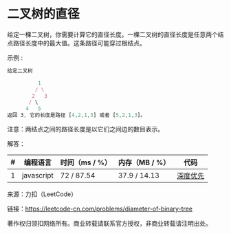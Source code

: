 # 二叉树的直径

给定一棵二叉树，你需要计算它的直径长度。一棵二叉树的直径长度是任意两个结点路径长度中的最大值。这条路径可能穿过根结点。

示例 :

``` javascript
给定二叉树

          1
         / \
        2   3
       / \     
      4   5    
返回 3, 它的长度是路径 [4,2,1,3] 或者 [5,2,1,3]。
```

注意：两结点之间的路径长度是以它们之间边的数目表示。

解答：

**#**|**编程语言**|**时间（ms / %）**|**内存（MB / %）**|**代码**
--|--|--|--|--
1|javascript|72 / 87.54|37.9 / 14.13|[深度优先](./javascript/ac_v1.js)

来源：力扣（LeetCode）

链接：https://leetcode-cn.com/problems/diameter-of-binary-tree

著作权归领扣网络所有。商业转载请联系官方授权，非商业转载请注明出处。
